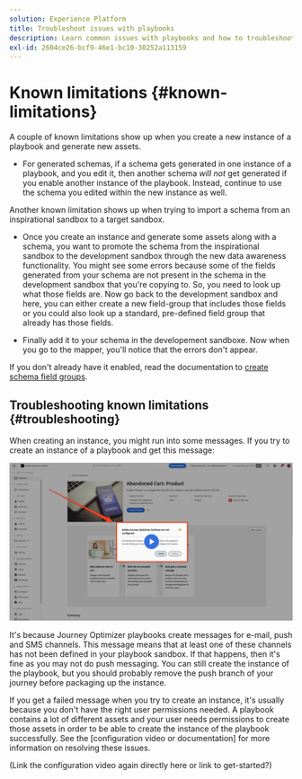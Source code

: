 ```yaml
---
solution: Experience Platform
title: Troubleshoot issues with playbooks
description: Learn common issues with playbooks and how to troubleshoot them
exl-id: 2604ce26-bcf9-46e1-bc10-30252a113159
---
```


# Known limitations {#known-limitations}

A couple of known limitations show up when you create a new instance of a playbook and generate new assets. 

* For generated schemas, if a schema gets generated in one instance of a playbook, and you edit it, then another schema *will not* get generated if you enable another instance of the playbook. Instead, continue to use the schema you edited within the new instance as well.

Another known limitation shows up when trying to import a schema from an inspirational sandbox to a target sandbox. 

* Once you create an instance and generate some assets along with a schema, you want to promote the schema from the inspirational sandbox to the development sandbox through the new data awareness functionality. You might see some errors because some of the fields generated from your schema are not present in the schema in the development sandbox that you're copying to. So, you need to look up what those fields are. Now go back to the development sandbox and here, you can either create a new field-group that includes those fields or you could also look up a standard, pre-defined field group that already has those fields. 

* Finally add it to your schema in the developement sandboxe. Now when you go to the mapper, you'll notice that the errors don't appear.

If you don't already have it enabled, read the documentation to [create schema field groups](https://experienceleague.adobe.com/docs/platform-learn/tutorials/schemas/create-schema-field-groups.html).

## Troubleshooting known limitations {#troubleshooting}

When creating an instance, you might run into some messages. If you try to create an instance of a playbook and get this message:

![Troubleshooting](/help/use-case-playbooks/assets/playbooks/troubleshooting/troubleshooting-ajo.png)

It's because Journey Optimizer playbooks create messages for e-mail, push and SMS channels. This message means that at least one of these channels has not been defined in your playbook sandbox. If that happens, then it's fine as you may not do push messaging. You can still create the instance of the playbook, but you should probably remove the push branch of your journey before packaging up the instance. 

If you get a failed message when you try to create an instance, it's usually because you don't have the right user permissions needed. A playbook contains a lot of different assets and your user needs permissions to create those assets in order to be able to create the instance of the playbook successfully. See the [configuration video or documentation] for more information on resolving these issues.

(Link the configuration video again directly here or link to get-started?)
